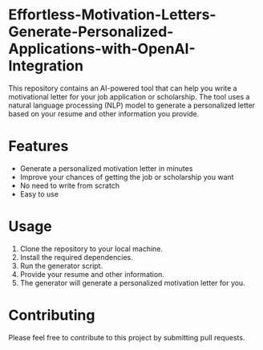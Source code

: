 # Effortless-Motivation-Letters-Generate-Personalized-Applications-with-OpenAI-Integration
This repository contains an AI-powered tool that can help you write a motivational letter for your job application or scholarship. The tool uses a natural language processing (NLP) model to generate a personalized letter based on your resume and other information you provide.

# Features
* Generate a personalized motivation letter in minutes
* Improve your chances of getting the job or scholarship you want
* No need to write from scratch
* Easy to use
# Usage
1. Clone the repository to your local machine.
2. Install the required dependencies.
3. Run the generator script.
4. Provide your resume and other information.
5. The generator will generate a personalized motivation letter for you.

# Contributing
Please feel free to contribute to this project by submitting pull requests.
